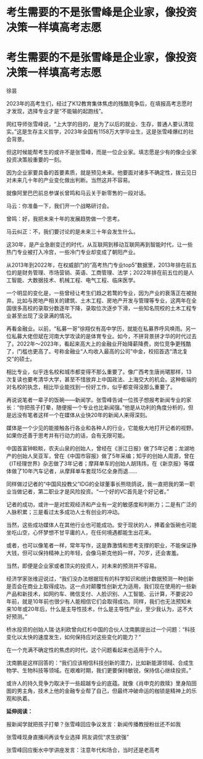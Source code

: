 # 考生需要的不是张雪峰是企业家，像投资决策一样填高考志愿

# 考生需要的不是张雪峰是企业家，像投资决策一样填高考志愿

徐昙

2023年的高考生们，经过了K12教育集体焦虑的残酷竞争后，在填报高考志愿时才发现，选择专业才是“不能输的起跑线”。

网红导师张雪峰说，“上大学的目的，是为了以后的就业、生存，普通人要认清现实。”这是生存主义哲学，2023年全国有1158万大学毕业生，这是张雪峰爆红的社会背景。

但这时候能帮考生的或许不是张雪峰，而是一位企业家。填志愿是少有的像企业家投资决策般重要的一刻。

因为企业家要具备的首要素质，就是预见未来。他要面对诸多不确定性，拨云见日对未来几十年的产业变化做出判断。当然这并不容易。

就像阿里巴巴前总参谋长曾鸣和马云关于新零售的一段对话。

马云：你准备一下，我们开一个战略研讨会。

曾鸣：好，我把未来十年的发展趋势做一个思考。

马云纠正：不，我们要讨论的是未来三十年会发生什么。

这30年，是产业急剧变迁的时代，从互联网到移动互联网再到智能时代，让一些热门专业被打入冷宫，一些冷门专业却变成了朝阳产业。

从2013年到2022年，在权威部门的“高考热门专业top5”数据里，2013年排在前五位的是财务管理、市场营销、英语、工商管理、法学；2022年排在前五位的是人工智能、大数据技术、机械工程、电气工程、临床医学。

一个明显的变化是，一些曾经让考生们趋之若鹜的专业，因为产业的衰落正在被抛弃。比如与房地产相关的建筑、土木工程、房地产开发与管理等专业，这两年在全国很多高校的录取分数逐年下降，录取位次逐步下滑，一些知名院校的土木工程专业甚至出现了没录满的情况。

再看金融业。以前，“私募一哥”徐翔仅有高中学历，就能在私募界呼风唤雨。另一位私募大佬但斌在河南大学攻读的是体育专业。如今，不拼背景拼才华的时代过去了。2022年～2023年，看起来高大上的金融业开始降薪降费，岗位竞争更残酷了，门槛也更高了。号称金融业“人均收入最高的公司”中金，校招首选“清北复交”的硕士。

相比专业，似乎连名校和城市都变得不那么重要了。像广西考生唐尚珺那样，13次复读也要考清华大学，甚至不惜放弃上中国政法、上海交大的机会。这种极端的对名校的执念，相比毕业能找到一份好工作，似乎都变得没那么重要了。

再说说笔者一辈子的饭碗——新闻学。张雪峰告诫一位孩子想报考新闻专业的家长：“你把孩子打晕，随便报一个专业也比新闻强。”他是从功利的角度分析的，但是远没有笔者这样一个在媒体从业快20年的新闻人来得深刻。

媒体是一个少见的能接触各行各业和各种人的行业，它能极大地打开记者的视野。如果你还善于思考并有行动力的话，会有无限可能。

中国首富钟睒睒，农夫山泉的创始人，曾经在《浙江日报》做了5年记者；龙湖地产的创始人吴亚军，曾在《中国市容报》做了5年采编；知乎的创始人周源，曾在《IT经理世界》杂志做了3年记者；摩拜单车的创始人胡玮炜，在《新京报》等媒体做了10年汽车记者，从摩拜单车套现15亿全身而退……

同样做过记者的“中国风投教父”IDG的全球董事长熊晓鸽说，我一直把我的第一职业当做记者，第二职业才是风险投资。“一个好的VC首先是个好记者。”

记者的成功，或许一是对宏观经济和产业有一定的敏感度和判断力；二是有广泛的人脉积累；三是看过太多成功人士有创业的冲动。

当然，这些成功媒体人在其他行业也可能成功。安于现状的人，捧着金饭碗也可能坐吃山空，心怀梦想不甘平庸的人，在任何境遇都能生出花来。

或者，也可以像笔者一样，常年写作，这是靠激情和思考支撑的职业，不能保证挣大钱，但可以保持精神上的年轻，会像马斯克他妈一样，70岁，还会害羞。

当然，即便是企业家或者顶尖的投资人，对未来的预测并不容易。

经济学家张维迎说过，“我们没办法根据现有的科学知识和统计数据预测一种创新是否会在商业上取得成功。这一点对颠覆性创新尤为适用，我们现在使用的一些新产品和新技术，如网约车、微信支付、人脸识别、人工智能、云计算，不要说20年前，就是10年前也很少有人能相信它们会取得成功。同样，我们也无法预知未来10年或20年后，什么是主导性技术，什么是主导性产业，至少我认为，这不大好预测。”

桥水投资的创始人瑞·达利欧曾向红杉中国的合伙人沈南鹏提出过一个问题：“科技变化以太快的速度发生，如何保持应对这些变化的能力？”

在一个充满不确定性的焦虑的时代，这个问题看起来也适用于个人。

沈南鹏是这样回答的：“我们应该相信科技创新的潜力，比如新能源领域、合成生物学、生物科技等领域。在艰难时期，我们更要保持敏锐，保持信心继续投资。”

或许人的持久竞争力取决于一些超越专业的底蕴。就像《肖申克的救赎》里身陷囹圄的男主角，技术上他的金融专业帮了自己，但最终冲破命运的枷锁是精神上的乐观和执着。

**延伸阅读：**

报新闻学就把孩子打晕？张雪峰回应争议发言：新闻传播教授粉丝还不如我

张雪峰现身直播间再谈专业选择 网友调侃“求生欲强”

张雪峰回应衡水中学讲座发言：注意年代和场合，当时还是老高考

